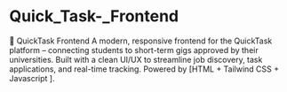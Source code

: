 # Quick_Task-_Frontend
🚀 QuickTask Frontend A modern, responsive frontend for the QuickTask platform – connecting students to short-term gigs approved by their universities. Built with a clean UI/UX to streamline job discovery, task applications, and real-time tracking. Powered by [HTML  +  Tailwind CSS + Javascript ].

